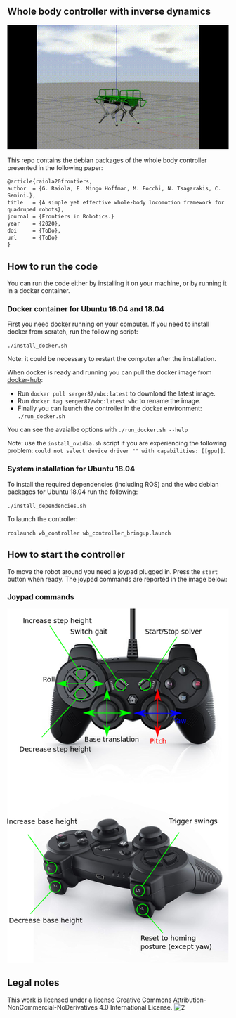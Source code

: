 ## Whole body controller with inverse dynamics

<p align="center"> 
<img src="docs/hyq.gif">
</p>

This repo contains the debian packages of the whole body controller presented in the following paper: 

    @article{raiola20frontiers,
	author  = {G. Raiola, E. Mingo Hoffman, M. Focchi, N. Tsagarakis, C. Semini.},
	title   = {A simple yet effective whole-body locomotion framework for quadruped robots},
	journal = {Frontiers in Robotics.}
	year    = {2020},
	doi     = {ToDo},
	url     = {ToDo}
    }

## How to run the code

You can run the code either by installing it on your machine, or by running it in a docker container.

### Docker container for Ubuntu 16.04 and 18.04

First you need docker running on your computer. If you need to install docker from scratch, run the following script:

`./install_docker.sh`

Note: it could be necessary to restart the computer after the installation.

When docker is ready and running you can pull the docker image from [docker-hub](https://hub.docker.com/):

+ Run `docker pull serger87/wbc:latest` to download the latest image.
+ Run `docker tag serger87/wbc:latest wbc` to rename the image.
+ Finally you can launch the controller in the docker environment: `./run_docker.sh`

You can see the avaialbe options with `./run_docker.sh --help`

Note: use the `install_nvidia.sh` script if you are experiencing the following problem: `could not select device driver "" with capabilities: [[gpu]]`.

### System installation for Ubuntu 18.04

To install the required dependencies (including ROS) and the wbc debian packages for Ubuntu 18.04 run the following:

`./install_dependencies.sh`

To launch the controller:

`roslaunch wb_controller wb_controller_bringup.launch`

## How to start the controller

To move the robot around you need a joypad plugged in. Press the `start` button when ready. The joypad commands are reported in the image below:

### Joypad commands

<p align="center"> 
<img src="docs/joy_commands.png">
</p>

## Legal notes

This work is licensed under a [license]("http://creativecommons.org/licenses/by-nc-nd/4.0/") Creative Commons Attribution-NonCommercial-NoDerivatives 4.0 International License</a>.
![2](https://i.creativecommons.org/l/by-nc-nd/4.0/88x31.png)
